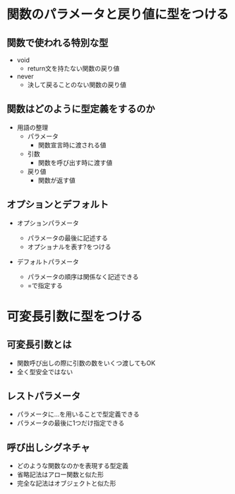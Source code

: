 # 関数のパラメータと戻り値に型をつける
## 関数で使われる特別な型
- void
  - return文を持たない関数の戻り値
- never
  - 決して戻ることのない関数の戻り値
  
## 関数はどのように型定義をするのか
- 用語の整理
  - パラメータ
    - 関数宣言時に渡される値
  - 引数
    - 関数を呼び出す時に渡す値
  - 戻り値
    - 関数が返す値
    
## オプションとデフォルト
- オプションパラメータ
  - パラメータの最後に記述する
  - オプショナルを表す?をつける

- デフォルトパラメータ
  - パラメータの順序は関係なく記述できる
  - =で指定する
  
# 可変長引数に型をつける
## 可変長引数とは
- 関数呼び出しの際に引数の数をいくつ渡してもOK
- 全く型安全ではない

## レストパラメータ
- パラメータに...を用いることで型定義できる
- パラメータの最後に1つだけ指定できる

## 呼び出しシグネチャ
- どのような関数なのかを表現する型定義
- 省略記法はアロー関数と似た形
- 完全な記法はオブジェクトと似た形